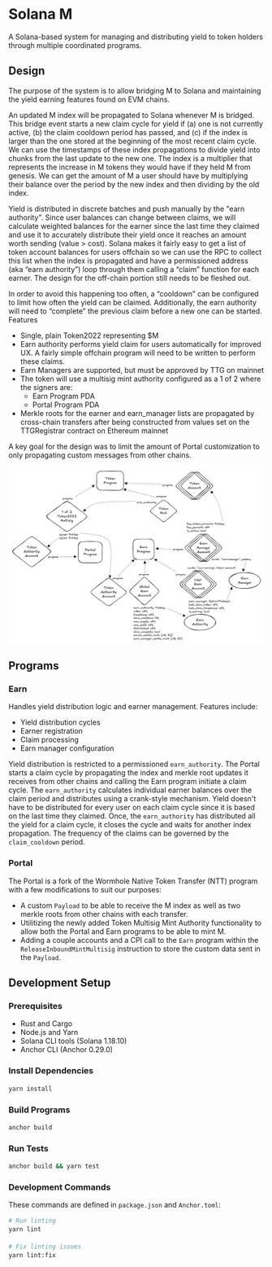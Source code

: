 # Solana M

A Solana-based system for managing and distributing yield to token holders through multiple coordinated programs.

## Design

The purpose of the system is to allow bridging M to Solana and maintaining the yield earning features found on EVM chains.

An updated M index will be propagated to Solana whenever M is bridged. This bridge event starts a new claim cycle for yield if (a) one is not currently active, (b) the claim cooldown period has passed, and (c) if the index is larger than the one stored at the beginning of the most recent claim cycle.  We can use the timestamps of these index propagations to divide yield into chunks from the last update to the new one. The index is a multiplier that represents the increase in M tokens they would have if they held M from genesis. We can get the amount of M a user should have by multiplying their balance over the period by the new index and then dividing by the old index.

Yield is distributed in discrete batches and push manually by the "earn authority". Since user balances can change between claims, we will calculate weighted balances for the earner since the last time they claimed and use it to accurately distribute their yield once it reaches an amount worth sending (value > cost). Solana makes it fairly easy to get a list of token account balances for users offchain so we can use the RPC to collect this list when the index is propagated and have a permissioned address (aka “earn authority”) loop through them calling a “claim” function for each earner. The design for the off-chain portion still needs to be fleshed out.

In order to avoid this happening too often, a “cooldown” can be configured to limit how often the yield can be claimed. Additionally, the earn authority will need to “complete” the previous claim before a new one can be started.
Features
- Single, plain Token2022 representing $M
- Earn authority performs yield claim for users automatically for improved UX. A fairly simple offchain program will need to be written to perform these claims.
- Earn Managers are supported, but must be approved by TTG on mainnet
- The token will use a multisig mint authority configured as a 1 of 2 where the signers are:
    - Earn Program PDA
    - Portal Program PDA
- Merkle roots for the earner and earn_manager lists are propagated by cross-chain transfers after being constructed from values set on the TTGRegistrar contract on Ethereum mainnet

A key goal for the design was to limit the amount of Portal customization to only propagating custom messages from other chains. 

![Solana M Programs](assets/solana_m_programs.png)

## Programs

### Earn
Handles yield distribution logic and earner management. Features include:
- Yield distribution cycles
- Earner registration
- Claim processing
- Earn manager configuration

Yield distribution is restricted to a permissioned `earn_authority`. The Portal starts a claim cycle by propagating the index and merkle root updates it receives from other chains and calling the Earn program initiate a claim cycle. The `earn_authority` calculates individual earner balances over the claim period and distributes using a crank-style mechanism. Yield doesn't have to be distributed for every user on each claim cycle since it is based on the last time they claimed. Once, the `earn_authority` has distributed all the yield for a claim cycle, it closes the cycle and waits for another index propagation. The frequency of the claims can be governed by the `claim_cooldown` period.

### Portal
The Portal is a fork of the Wormhole Native Token Transfer (NTT) program with a few modifications to suit our purposes:
- A custom `Payload` to be able to receive the M index as well as two merkle roots from other chains with each transfer.
- Utilitizing the newly added Token Multisig Mint Authority functionality to allow both the Portal and Earn programs to be able to mint M.
- Adding a couple accounts and a CPI call to the `Earn` program within the `ReleaseInboundMintMultisig` instruction to store the custom data sent in the `Payload`.

## Development Setup

### Prerequisites
- Rust and Cargo
- Node.js and Yarn
- Solana CLI tools (Solana 1.18.10)
- Anchor CLI (Anchor 0.29.0)

### Install Dependencies
```bash
yarn install
```

### Build Programs
```bash
anchor build
```

### Run Tests
```bash
anchor build && yarn test
```

### Development Commands
These commands are defined in `package.json` and `Anchor.toml`:

```bash
# Run linting
yarn lint

# Fix linting issues
yarn lint:fix
